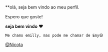 **olá, seja bem vindo ao meu perfil.

Espero que goste!

**seja bem vindo** ❤️

`Me chamo emilly, mas pode me chamar de Emy😄`

[@Nicota](htts://www.instragram.com/escola.donanicota/)
